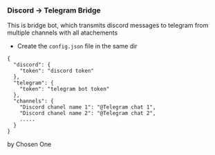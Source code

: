 ### Discord -> Telegram Bridge

This is bridge bot, which transmits discord messages to telegram from multiple channels with all atachements

 * Create the `config.json` file in the same dir

```
{
  "discord": {
    "token": "discord token"
  },
  "telegram": {
    "token": "telegram bot token"
  },
  "channels": {
    "Discord chanel name 1": "@Telegram chat 1",
    "Discord chanel name 2": "@Telegram chat 2",
    .....
  }
}
```

by Chosen One